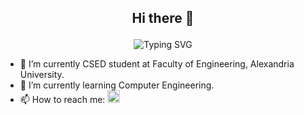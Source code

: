 ## <p align="center"> Hi there 👋 </p>
<p align="center">
  <img src="https://readme-typing-svg.herokuapp.com?font=Fira+Code&pause=1000&center=true&vCenter=true&random=false&width=504&lines=Undergraduate+Computer+and+System+Engineer" alt="Typing SVG">
</p>

<!-- **Mahmoudghlab25/Mahmoudghlab25** is a ✨ _special_ ✨ repository because its `README.md` (this file) appears on your GitHub profile. -->
- 🔭 I’m currently CSED student at Faculty of Engineering, Alexandria University.
- 🌱 I’m currently learning Computer Engineering.
- 📫 How to reach me:
  <a href="https://www.linkedin.com/in/mahmoud-ghalab-89981521a/">
    <img src="https://cdn.jsdelivr.net/npm/simple-icons@v3/icons/linkedin.svg" alt="Mahmoud-ghallab" width="20px" />
    </a>
